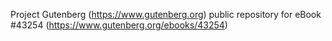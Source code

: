 Project Gutenberg (https://www.gutenberg.org) public repository for eBook #43254 (https://www.gutenberg.org/ebooks/43254)
